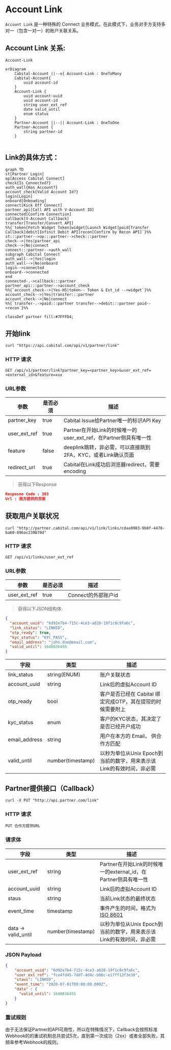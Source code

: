 # Account Link



`Account Link` 是一种特殊的 Connect 业务模式，在此模式下，业务对手方支持多对一（包含一对一）的账户关联关系。

## Account Link 关系:

`Account-Link`

```mermaid
erDiagram
	Cabital-Account ||--o{ Account-Link : OneToMany
	Cabital-Account{
		uuid account-id
	}
	Account-Link {
		uuid account-uuid
		uuid account-id
		string user_ext_ref
		date valid_until
		enum status
	}
	Partner-Account ||--|| Account-Link : OneToOne
	Partner-Account {
		string partner-id
	}
	
```



## Link的具体方式：

```mermaid
graph TD
st[Partner Login]
op[Access Cabital Connect]
check{Is Connected?}
auth_wall{Has Account?}
account_check{Valid Account Id?}
login[Login]
onboard[Onboading]
connect[Kick Off Connect]
partner_api[Call API with V-Account ID]
connected[Confirm Connection]
callback[V-Account Callback]
transfer[Transfer/Convert API]
%%{`token[Fetch Widget Token]widget[Launch Widget]paid[Transfer Callback]debit[Infinit Debit API]recon[Confirm by Recon API]`}%%
st:::partner-->op:::partner-->check:::partner
check-->|Yes|partner_api
check-->|No|connect
connect:::partner-->auth_wall
subgraph Cabital Connect
auth_wall-->|Yes|login
auth_wall-->|No|onboard
login-->connected
onboard-->connected
end
connected-.->callback:::partner
partner_api:::partner-->account_check
%%{`account_check-->|Yes-H5|token-- Token & Ext_id -->widget`}%%
account_check-->|Yes|transfer:::partner
account_check-->|No|connect
%%{`transfer-.->paid:::partner transfer-->debit:::partner paid-->recon`}%%

classDef partner fill:#7FFFD4;
```



## 开始link

```shell
curl "https://api.cabital.com/api/v1/partner/link"
```

### HTTP 请求

`GET /api/v1/partner/link?partner_key=<partner_key>&user_ext_ref=<external_id>&feature=xxx`

### URL参数

| 参数         | 是否必须 | 描述                                                         |
| ------------ | -------- | ------------------------------------------------------------ |
| partner_key  | true     | Cabital Issue给Partner唯一的标识API Key                      |
| user_ext_ref | true     | Partner在开始Link的时候唯一的user_ext_ref，在Partner侧具有唯一性 |
| feature      | false    | deeplink跳转，非必需，可以直接跳到2FA，KYC，或者Link确认页面 |
| redirect_url | true     | Cabital在Link成功后浏览器redirect，需要encoding              |

> 获得以下Response


```json
Resposne Code : 303
Url : 我方提供的页面
```



## 获取用户关联状况


```shell
curl "http://partner.cabital.com/api/v1/link/links/cdaa9983-9b8f-4478-ba60-896ac239879d"
```

### HTTP 请求

`GET /api/v1/links/user_ext_ref`

### URL参数

| 参数         | 是否必须 | 描述                |
| ------------ | -------- | ------------------- |
| user_ext_ref | true     | Connect的外部账户id |

> 获得以下JSON结构体:

```json
{
  "account_uuid": "6d92e7b4-715c-4ce3-a028-19f1c8c9fa6c",
  "link_status": "LINKED",
  "otp_ready": true,
  "kyc_status": "KYC_PASS",
  "email_address": "john.doe@email.com",
  "valid_until": 1648836455
}
```


| 字段          | 类型              | 描述                                                         |
| ------------- | ----------------- | ------------------------------------------------------------ |
| link_status   | string(ENUM)      | 账户关联状态                                                 |
| account_uuid  | string            | Link后的虚拟Account ID                                       |
| otp_ready     | bool              | 客户是否已经在 Cabital 绑定完成OTP，其在提现的时候需要附上   |
| kyc_status    | enum              | 客户的KYC状态，其决定了是否已经开户成功                      |
| email_address | string            | 用户在本方的 Email， 供合作方匹配                            |
| valid_until   | number(timestamp) | 以秒为单位从Unix Epoch到当前的数字，用来表示该Link的有效时间，非必需 |



## Partner提供接口（Callback）

```shell
curl -X PUT "http://api.partner.com/link"
```

### HTTP 请求

`PUT 合作方提供URL`

### 请求体

| 字段        | 类型              | 描述                                                         |
| ----------- | ----------------- | ------------------------------------------------------------ |
| user_ext_ref | string            | Partner在开始Link的时候唯一的external_id，在Partner侧具有唯一性 |
| account_uuid  | string            | Link后的虚拟Account ID                                       |
| staus      | string            | 当前Link状态的最终状态 |
| event_time     | timestamp | 事件产生的时间，格式为[ISO 8601](https://en.wikipedia.org/wiki/ISO_8601) |
| data -> valid_until | number(timestamp) | 以秒为单位从Unix Epoch到当前的数字，用来表示该Link的有效时间，非必需 |

### JSON Payload

```json
{
    "account_uuid": "6d92e7b4-715c-4ce3-a028-19f1c8c9fa6c",
    "user_ext_ref": "fce4fd45-7dd7-4d4c-b06c-e17ff12f3e30",
    "staus": "LINKED",
    "event_time": "2020-07-01T09:00:00.000Z",
    "data" : {
      "valid_until": 1648836455
    }
}
```

### 重试规则

由于无法保证Partner的API可用性，所以在特殊情况下，Callback会按照标准Webhook的的重试机制总共尝试5次，直到第一次成功（2xx）或者全部失败，其频率参考Webhook的规则。

